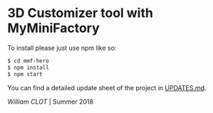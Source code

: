 # 3D Customizer tool with MyMiniFactory

To install please just use npm like so:

```bash
$ cd mmf-hero
$ npm install
$ npm start
```

You can find a detailed update sheet of the project in [UPDATES.md](UPDATES.md).

*William CLOT* | Summer 2018

